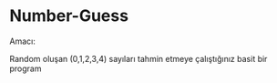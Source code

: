 # Number-Guess

Amacı:

  Random oluşan (0,1,2,3,4) sayıları tahmin etmeye çalıştığınız basit bir program


